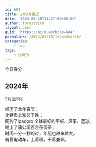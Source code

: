```yaml
---
id: 684
title: 2月3月最近
date: '2024-03-20T13:57:00+08:00'
author: forestbird
layout: post
guid: 'https://bird.work/?p=684'
permalink: /2024/03/20/febandmarch/
categories:
    - log
tags:
    - 比特币
---
```


今日春分

## 2024年

2月至3月

经历了龙年春节；  
比特币上涨又下跌；  
网购了ipadpro 全球最好的平板、风筝、蓝球。  
喝上了蒲公英百合茯苓茶；  
时间一分一秒的过，年纪也越来越大。  
骑着电动车，上着班，干着兼职。